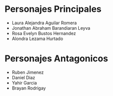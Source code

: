 <h1>Personajes Principales</h1>

<ul>
    <li>Laura Alejandra Aguilar Romera</li>
    <li>Jonathan Abraham Barandiaran Leyva</li>
    <li>Rosa Evelyn Bustos Hernandez</li>
    <li>Alondra Lezama Hurtado</li>
</ul>

<h1>Personajes Antagonicos</h1>

<ul>
    <li>Ruben Jimenez</li>
    <li>Daniel Diaz</li>
    <li>Yahir Garcia</li>
    <li>Brayan Rodrigay</li>
</ul>

